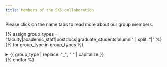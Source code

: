 ```yaml
---
title: Members of the SXS collaboration
---
```

Please click on the name tabs to read more about our group members.

{% assign group_types = "faculty|academic_staff|postdocs|graduate_students|alumni" | split: "|" %}
{% for group_type in group_types %}
<div id="{{ group_type }}" class="people_group">
<details><summary>{{ group_type | replace: "_", " " | capitalize }}</summary>
    {% include people.html groups=group_type %}
</details>
</div>
{% endfor %}

